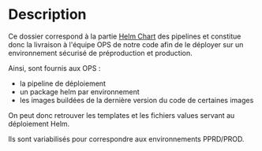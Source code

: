 # Description

Ce dossier correspond à la partie [Helm Chart](https://helm.sh/) des pipelines et constitue donc la livraison à l'équipe OPS de notre code afin de le déployer sur un environnement sécurisé de préproduction et production.

Ainsi, sont fournis aux OPS :
- la pipeline de déploiement
- un package helm par environnement
- les images buildées de la dernière version du code de certaines images

On peut donc retrouver les templates et les fichiers values servant au déploiement Helm.

Ils sont variabilisés pour correspondre aux environnements PPRD/PROD.
